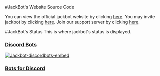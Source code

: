 #JackBot's Website Source Code

You can view the official jackbot website by clicking [here](https://cairo2k18.github.io/jackbot).
You may invite jackbot by clicking [here](https://cairo2k18.github.io/jackbot/invite.html).
Join our support server by clicking [here](https://discord.gg/AWEvbyb).

#JackBot's Status
This is where jackbot's status is displayed.

### [Discord Bots](https://discordbots.org)
<p><a href="https://discordbots.org/bot/437439973751521280"><img src="https://discordbots.org/api/widget/437439973751521280.svg?usernamecolor=FFFFFF&amp;topcolor=2C2F33" alt="Jackbot-discordbots-embed" /></a></p>

### [Bots for Discord](https://botsfordiscord.com)
<p><a href="https://botsfordiscord.com/bot/437439973751521280"><img src="https://botsfordiscord.com/api/v1/bots/437439973751521280/embed?theme=dark" alt="" /></a></p>
